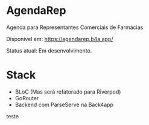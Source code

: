 # AgendaRep

Agenda para Representantes Comerciais de Farmácias

Disponível em: https://agendarep.b4a.app/

Status atual: Em desenvolvimento.

# Stack

* BLoC (Mas será refatorado para Riverpod)
* GoRouter
* Backend com ParseServe na Back4app
<script src="https://gist.github.com/catalunha/a7f14f240ebff7aaf0e07b7b0aaf4e4c.js"></script>
teste
